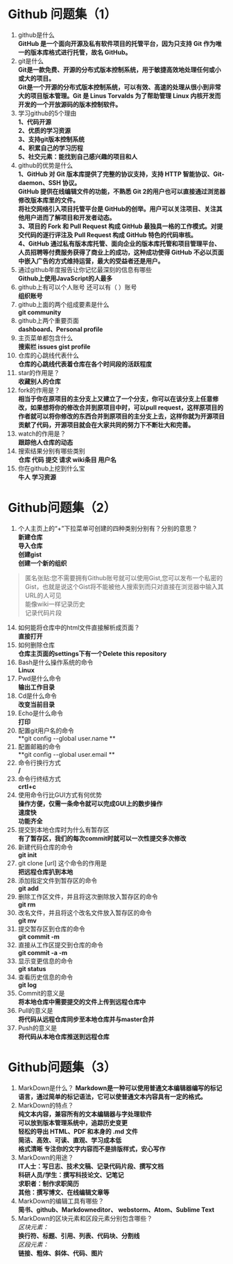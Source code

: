 # Github 问题集（1）
1. github是什么  
**GitHub 是一个面向开源及私有软件项目的托管平台，因为只支持 Git 作为唯一的版本库格式进行托管，故名 GitHub。**
2. git是什么  
**Git是一款免费、开源的分布式版本控制系统，用于敏捷高效地处理任何或小或大的项目。**  
**Git是一个开源的分布式版本控制系统，可以有效、高速的处理从很小到非常大的项目版本管理。Git 是 Linus Torvalds 为了帮助管理 Linux 内核开发而开发的一个开放源码的版本控制软件。**
3. 学习github的5个理由  
**1、代码开源  
2、优质的学习资源  
3、支持git版本控制系统  
4、积累自己的学习历程  
5、社交元素：能找到自己感兴趣的项目和人**
4. github的优势是什么  
**1、GitHub 对 Git 版本库提供了完整的协议支持，支持 HTTP 智能协议、Git-daemon、SSH 协议。  
GitHub 提供在线编辑文件的功能，不熟悉 Git 2的用户也可以直接通过浏览器修改版本库里的文件。  
将社交网络引入项目托管平台是 GitHub的创举。用户可以关注项目、关注其他用户进而了解项目和开发者动态。  
3、项目的 Fork 和 Pull Request 构成 GitHub 最独具一格的工作模式。对提交代码的逐行评注及 Pull Request 构成 GitHub 特色的代码审核。  
4、GitHub 通过私有版本库托管、面向企业的版本库托管和项目管理平台、人员招聘等付费服务获得了商业上的成功，这种成功使得 GitHub 不必以页面中嵌入广告的方式维持运营，最大的受益者还是用户。**
5. 通过github年度报告让你记忆最深刻的信息有哪些  
**Github上使用JavaScript的人最多**
6. github上有可以个人账号 还可以有（  ）账号  
**组织账号**
7. github上面的两个组成要素是什么  
**git community**
8. github上两个重要页面  
**dashboard、Personal profile**
9. 主页菜单都包含什么  
**搜索栏 issues gist profile**
10. 仓库的心跳线代表什么  
**仓库的心跳线代表着仓库在各个时间段的活跃程度**
11. star的作用是？  
**收藏别人的仓库**
11. fork的作用是？  
**相当于你在原项目的主分支上又建立了一个分支，你可以在该分支上任意修改，如果想将你的修改合并到原项目中时，可以pull request，这样原项目的作者就可以将你修改的东西合并到原项目的主分支上去，这样你就为开源项目贡献了代码，开源项目就会在大家共同的努力下不断壮大和完善。**
11. watch的作用是？  
**跟踪他人仓库的动态**
12. 搜索结果分别有哪些类别  
**仓库 代码 提交 请求 wiki条目 用户名**
13. 你在github上挖到什么宝  
**牛人 学习资源**


# Github问题集（2）

1.	个人主页上的“+”下拉菜单可创建的四种类别分别有？分别的意思？  
**新建仓库**  
**导入仓库**  
**创建gist**  
**创建一个新的组织**
>匿名张贴:您不需要拥有Github账号就可以使用Gist,您可以发布一个私密的Gist，也就是说这个Gist将不能被他人搜索到而只对直接在浏览器中输入其URL的人可见  
能像wiki一样记录历史  
记录代码片段
14.	如何能将仓库中的html文件直接解析成页面？  
**直接打开**
15.	如何删除仓库  
**仓库主页面的settings下有一个Delete this repository**
16.	Bash是什么操作系统的命令  
**Linux**
17.	Pwd是什么命令  
**输出工作目录**
18.	Cd是什么命令  
**改变当前目录**
19.	Echo是什么命令  
**打印**
20.	配置git用户名的命令  
**git config --global user.name **
21.	配置邮箱的命令  
**git config --global user.email **
22.	命令行换行方式  
**/**
23.	命令行终结方式  
**crtl+c**
24.	使用命令行比GUI方式有何优势  
**操作方便，仅需一条命令就可以完成GUI上的数步操作**  
**速度快**  
**功能齐全**
25.	提交到本地仓库时为什么有暂存区  
**有了暂存区，我们的每次commit时就可以一次性提交多次修改**
26.	新建代码仓库的命令  
**git init**
27.	git clone [url] 这个命令的作用是  
**把远程仓库扒到本地**
28.	添加指定文件到暂存区的命令  
**git add**
29.	删除工作区文件，并且将这次删除放入暂存区的命令  
**git rm**
30.	改名文件，并且将这个改名文件放入暂存区的命令  
**git mv**
31.	提交暂存区到仓库的命令  
**git commit -m**
32.	直接从工作区提交到仓库的命令  
**git commit -a -m**
33.	显示变更信息的命令  
**git status**
34.	查看历史信息的命令  
**git log**
35.	Commit的意义是  
**将本地仓库中需要提交的文件上传到远程仓库中**
36.	Pull的意义是  
**将代码从远程仓库同步至本地仓库并与master合并**
37.	Push的意义是  
**将代码从本地仓库推送到远程仓库**  



# Github问题集（3）  
1.	MarkDown是什么？
**Markdown是一种可以使用普通文本编辑器编写的标记语言，通过简单的标记语法，它可以使普通文本内容具有一定的格式。**
2.	MarkDown的特点？  
**纯文本内容，兼容所有的文本编辑器与字处理软件**  
**可以放到版本管理系统中，追踪历史变更**  
**轻松的导出 HTML、PDF 和本身的 .md 文件**  
**简洁、高效、可读、直观、学习成本低**  
**格式清晰 专注你的文字内容而不是排版样式，安心写作**
3.	MarkDown的用途？  
**IT人士：写日志、技术文稿、记录代码片段、撰写文档**  
**科研人员/学生：撰写科技论文、记笔记**  
**求职者：制作求职简历**  
**其他：撰写博文、在线编辑文章等**
4.	MarkDown的编辑工具有哪些？  
**简书、github、Markdowneditor、 webstorm、Atom、Sublime Text**
5.	MarkDown的区块元素和区段元素分别包含哪些？  
*区块元素：*  
**换行符、标题、引用、列表、代码块、分割线**  
*区段元素：*  
**链接、粗体、斜体、代码、图片**
